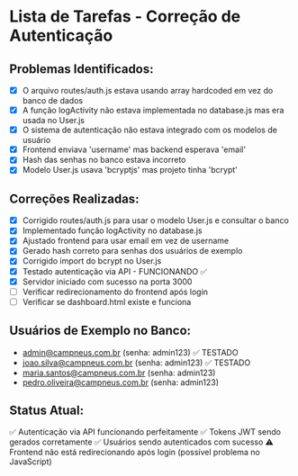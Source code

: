 # Lista de Tarefas - Correção de Autenticação

## Problemas Identificados:
- [x] O arquivo routes/auth.js estava usando array hardcoded em vez do banco de dados
- [x] A função logActivity não estava implementada no database.js mas era usada no User.js
- [x] O sistema de autenticação não estava integrado com os modelos de usuário
- [x] Frontend enviava 'username' mas backend esperava 'email'
- [x] Hash das senhas no banco estava incorreto
- [x] Modelo User.js usava 'bcryptjs' mas projeto tinha 'bcrypt'

## Correções Realizadas:
- [x] Corrigido routes/auth.js para usar o modelo User.js e consultar o banco
- [x] Implementado função logActivity no database.js
- [x] Ajustado frontend para usar email em vez de username
- [x] Gerado hash correto para senhas dos usuários de exemplo
- [x] Corrigido import do bcrypt no User.js
- [x] Testado autenticação via API - FUNCIONANDO ✅
- [x] Servidor iniciado com sucesso na porta 3000
- [ ] Verificar redirecionamento do frontend após login
- [ ] Verificar se dashboard.html existe e funciona

## Usuários de Exemplo no Banco:
- admin@campneus.com.br (senha: admin123) ✅ TESTADO
- joao.silva@campneus.com.br (senha: admin123) ✅ TESTADO
- maria.santos@campneus.com.br (senha: admin123) 
- pedro.oliveira@campneus.com.br (senha: admin123)

## Status Atual:
✅ Autenticação via API funcionando perfeitamente
✅ Tokens JWT sendo gerados corretamente
✅ Usuários sendo autenticados com sucesso
⚠️ Frontend não está redirecionando após login (possível problema no JavaScript)

